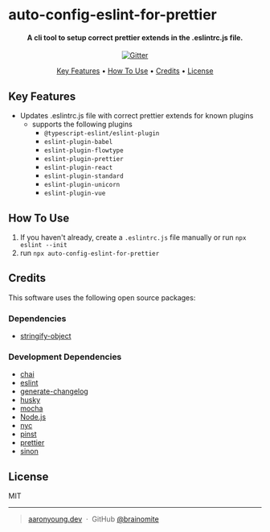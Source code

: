 # auto-config-eslint-for-prettier

<h4 align="center">A cli tool to setup correct prettier extends in the .eslintrc.js file.</h4>

<p align="center">
  <a href="https://badge.fury.io/js/auto-config-eslint-for-prettier">
    <img src="https://badge.fury.io/js/auto-config-eslint-for-prettier.svg"
         alt="Gitter">
  </a>
</p>

<p align="center">
  <a href="#key-features">Key Features</a> •
  <a href="#how-to-use">How To Use</a> •
  <a href="#credits">Credits</a> •
  <a href="#license">License</a>
</p>

## Key Features

- Updates .eslintrc.js file with correct prettier extends for known plugins
  - supports the following plugins
    - `@typescript-eslint/eslint-plugin`
    - `eslint-plugin-babel`
    - `eslint-plugin-flowtype`
    - `eslint-plugin-prettier`
    - `eslint-plugin-react`
    - `eslint-plugin-standard`
    - `eslint-plugin-unicorn`
    - `eslint-plugin-vue`

## How To Use

1. If you haven't already, create a `.eslintrc.js` file manually or run
   `npx eslint --init`
2. run `npx auto-config-eslint-for-prettier`

## Credits

This software uses the following open source packages:

### Dependencies

- [stringify-object](https://www.npmjs.com/package/stringify-object)

### Development Dependencies

- [chai](https://www.npmjs.com/package/chai)
- [eslint](https://www.npmjs.com/package/eslint)
- [generate-changelog](https://www.npmjs.com/package/generate-changelog)
- [husky](https://www.npmjs.com/package/husky)
- [mocha](https://www.npmjs.com/package/mocha)
- [Node.js](https://nodejs.org/)
- [nyc](https://www.npmjs.com/package/nyc)
- [pinst](https://www.npmjs.com/package/pinst)
- [prettier](https://www.npmjs.com/package/prettier)
- [sinon](https://www.npmjs.com/package/sinon)

## License

MIT

---

> [aaronyoung.dev](https://aaronyoung.dev) &nbsp;&middot;&nbsp; GitHub
> [@brainomite](https://github.com/brainomite)
